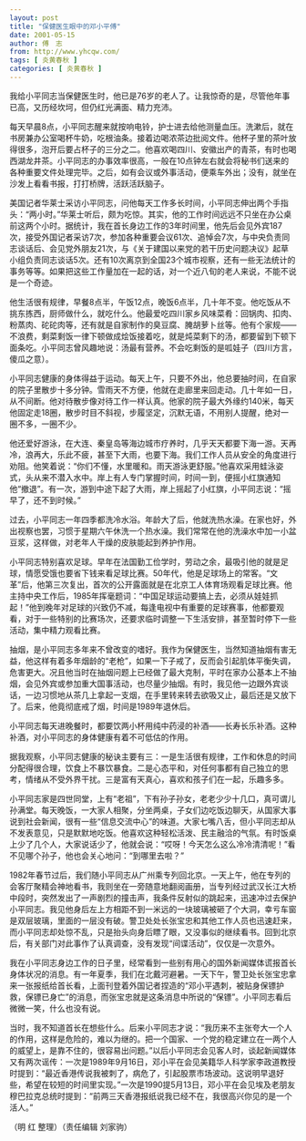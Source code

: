 ```yaml
---
layout: post
title: "保健医生眼中的邓小平傅"
date: 2001-05-15
author: 傅　志
from: http://www.yhcqw.com/
tags: [ 炎黄春秋 ]
categories: [ 炎黄春秋 ]
---
```




我给小平同志当保健医生时，他已是76岁的老人了。让我惊奇的是，尽管他年事已高，又历经坎坷，但仍红光满面、精力充沛。


每天早晨8点，小平同志醒来就按响电铃，护士进去给他测量血压。洗漱后，就在书房兼办公室喝杯牛奶，吃根油条。接着边喝浓茶边批阅文件。他杯子里的茶叶放得很多，泡开后要占杯子的三分之二。他喜欢喝四川、安徽出产的青茶，有时也喝西湖龙井茶。小平同志的办事效率很高，一般在10点钟左右就会将秘书们送来的各种重要文件处理完毕。之后，如有会议或外事活动，便乘车外出；没有，就坐在沙发上看看书报，打打桥牌，活跃活跃脑子。


美国记者华莱士采访小平同志，问他每天工作多长时间，小平同志伸出两个手指头：“两小时。”华莱士听后，颇为吃惊。其实，他的工作时间远远不只坐在办公桌前这两个小时。据统计，我在首长身边工作的3年时间里，他先后会见外宾187次，接受外国记者采访7次，参加各种重要会议61次、追悼会7次，与中央负责同志谈话后、会见党外朋友21次，与《关于建国以来党的若干历史问题决议》起草小组负责同志谈话5次。还有10次离京到全国23个城市视察，还有一些无法统计的事务等等。如果把这些工作量加在一起的话，对一个近八旬的老人来说，不能不说是一个奇迹。


他生活很有规律，早餐8点半，午饭12点，晚饭6点半，几十年不变。他吃饭从不挑东拣西，厨师做什么，就吃什么。他最爱吃四川家乡风味菜肴：回锅肉、扣肉、粉蒸肉、砣砣肉等，还有就是自家制作的臭豆腐、腌胡萝卜丝等。他有个家规——不浪费，剩菜剩饭一律下顿做成烩饭接着吃，就是炖菜剩下的汤，都要留到下顿下面条吃。小平同志曾风趣地说：汤最有营养。不会吃剩饭的是呱娃子（四川方言，傻瓜之意）。


小平同志健康的身体得益于运动。每天上午，只要不外出，他总要抽时间，在自家的院子里散步十多分钟。雪雨天不方便，他就在走廊里来回走动。几十年如一日，从不间断。他对待散步像对待工作一样认真。他家的院子最大外缘约140米，每天他固定走18圈，散步时目不斜视，步履坚定，沉默无语，不用别人提醒，绝对一圈不多，一圈不少。


他还爱好游泳，在大连、秦皇岛等海边城市疗养时，几乎天天都要下海一游。天再冷，浪再大，乐此不疲，甚至下大雨，也要下海。我们工作人员从安全的角度进行劝阻。他笑着说：“你们不懂，水里暖和。雨天游泳更舒服。”他喜欢采用蛙泳姿式，头从来不潜入水中。岸上有人专门掌握时间，时间一到，便摇小红旗通知他“撤退”。有一次，游到中途下起了大雨，岸上摇起了小红旗，小平同志说：“摇早了，还不到时候。”


过去，小平同志一年四季都洗冷水浴。年龄大了后，他就洗热水澡。在家也好，外出视察也罢，习惯于星期六午休洗一个热水澡。我们常常在他的洗澡水中加一小盆豆浆，这样做，对老年人干燥的皮肤能起到养护作用。


小平同志特别喜欢足球。早年在法国勤工俭学时，劳动之余，最吸引他的就是足球，情愿受饿也要省下钱来看足球比赛。50年代，他是足球场上的常客。“文革”后，他第三次复出，首次的公开露面就是在北京工人体育场观看足球比赛。他主持中央工作后，1985年挥毫题词：“中国足球运动要搞上去，必须从娃娃抓起！”他到晚年对足球的兴致仍不减，每逢电视中有重要的足球赛事，他都要观看，对于一些特别的比赛场次，还要求临时调整一下生活安排，甚至暂时停下一些活动，集中精力观看比赛。


抽烟，是小平同志多年来不曾改变的嗜好。我作为保健医生，当然知道抽烟有害无益，他这样有着多年烟龄的“老枪”，如果一下子戒了，反而会引起肌体平衡失调，危害更大。况且他当时在抽烟问题上已经做了最大克制，平时在家办公基本上不抽烟，会见外宾或参加重大国事活动，也尽量少抽烟。有时，我见他一边跟外宾谈话，一边习惯地从茶几上拿起一支烟，在手里转来转去欲吸又止，最后还是又放下了。后来，他竟彻底戒了烟，时间是1989年退休后。

小平同志每天进晚餐时，都要饮两小杯用纯中药浸的补酒——长寿长乐补酒。这种补酒，对小平同志的身体健康有着不可低估的作用。


据我观察，小平同志健康的秘诀主要有三：一是生活很有规律，工作和休息的时间分配得很合理，饮食上不暴饮暴食。二是心态平和，对任何事都有自己独立的思考，情绪从不受外界干扰。三是富有天真心，喜欢和孩子们在一起，乐趣多多。


小平同志家是四世同堂，上有“老祖”，下有孙子孙女，老老少少十几口，真可谓儿孙满堂。每天晚饭，一大家人相聚，分坐两桌，子女们边吃饭边聊天，从国家大事说到社会新闻，很有一些“信息交流中心”的味道。大家七嘴八舌，但小平同志却从不发表意见，只是默默地吃饭。他喜欢这种轻松活泼、民主融洽的气氛。有时饭桌上少了几个人，大家说话少了，他就会说：“哎呀！今天怎么这么冷冷清清呢！”看不见哪个孙子，他也会关心地问：“到哪里去啦？”


1982年春节过后，我们随小平同志从广州乘专列回北京。一天上午，他在专列的会客厅聚精会神地看书，我则坐在一旁随意地翻阅画册，当专列经过武汉长江大桥中段时，突然发出了一声剧烈的撞击声，我条件反射似的跳起来，迅速冲过去保护小平同志。我见他身后左上方相距不到一米远的一块玻璃被砸了个大洞，幸亏车窗是双层玻璃，里面的一层没有破。警卫处处长张宝忠和其他工作人员也迅速赶来，而小平同志却处惊不乱，只是抬头向身后瞟了眼，又没事似的继续看书。回到北京后，有关部门对此事作了认真调查，没有发现“间谍活动”，仅仅是一次意外。


我在小平同志身边工作的日子里，经常看到一些别有用心的国外新闻媒体谎报首长身体状况的消息。有一年夏季，我们在北戴河避暑。一天下午，警卫处长张宝忠拿来一张报纸给首长看，上面刊登着外国记者捏造的“邓小平遇刺，被贴身保镖护救，保镖已身亡”的消息，而张宝忠就是这条消息中所说的“保镖”。小平同志看后微微一笑，什么也没有说。


当时，我不知道首长在想些什么。后来小平同志才说：“我历来不主张夸大一个人的作用，这样是危险的，难以为继的。把一个国家、一个党的稳定建立在一两个人的威望上，是靠不住的，很容易出问题。”以后小平同志会见客人时，谈起新闻媒体又有两次谣传：一次是1989年9月16日，邓小平在会见美籍华人科学家李政道教授时提到：“最近香港传说我被刺了，病危了，引起股票市场波动。这说明早退好些，希望在较短的时间里实现。”一次是1990提5月13日，邓小平在会见埃及老朋友穆巴拉克总统时提到：“前两三天香港报纸说我已经不在，我很高兴你见的是一个活人。”

（明 红 整理）（责任编辑 刘家驹）


